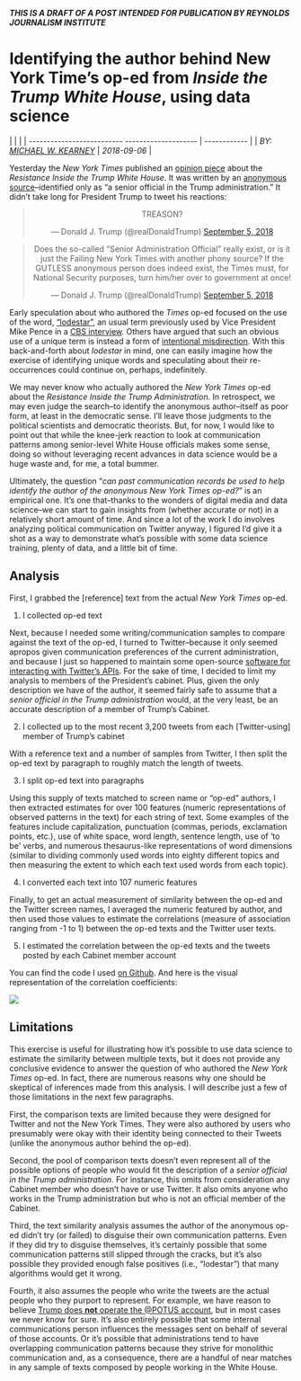 
***THIS IS A DRAFT OF A POST INTENDED FOR PUBLICATION BY REYNOLDS
JOURNALISM
INSTITUTE***

# Identifying the author behind New York Time’s op-ed from *Inside the Trump White House*, using data science

|                                                |              |
| -------------------------- -------------------- | ------------ |
| *BY: [MICHAEL W. KEARNEY](https://mikewk.com)* | *2018-09-06* |

Yesterday the *New York Times* published an [opinion
piece](https://www.nytimes.com/2018/09/05/opinion/trump-white-house-anonymous-resistance.html)
about the *Resistance Inside the Trump White House*. It was written by
an [anonymous
source](https://www.nytimes.com/2018/09/06/podcasts/the-daily/trump-administration-official-anonymous-op-ed.html)–identified
only as “a senior official in the Trump administration.” It didn’t take
long for President Trump to tweet his reactions:

<blockquote align="center" class="twitter-tweet" data-lang="en">

<p lang="en" dir="ltr">

TREASON?

</p>

— Donald J. Trump (@realDonaldTrump)
<a href="https://twitter.com/realDonaldTrump/status/1037464177269514240?ref_src=twsrc%5Etfw">September
5,
2018</a>

</blockquote>


<blockquote align="center" class="twitter-tweet" data-lang="en">

<p lang="en" dir="ltr">

Does the so-called “Senior Administration Official” really exist, or is
it just the Failing New York Times with another phony source? If the
GUTLESS anonymous person does indeed exist, the Times must, for National
Security purposes, turn him/her over to government at once\!

</p>

— Donald J. Trump (@realDonaldTrump)
<a href="https://twitter.com/realDonaldTrump/status/1037485664433070080?ref_src=twsrc%5Etfw">September
5,
2018</a>

</blockquote>

<script async src="https://platform.twitter.com/widgets.js" charset="utf-8"></script>

Early speculation about who authored the *Times* op-ed focused on the
use of the word,
[“lodestar”](https://www.huffingtonpost.com/entry/lodestar-mike-pence-anonymous-new-york-times_us_5b905dd5e4b0511db3dec1e1),
an usual term previously used by Vice President Mike Pence in a [CBS
interview](https://www.cbsnews.com/news/mike-pence-pledges-proper-separation-donald-trump-business-empire/).
Others have argued that such an obvious use of a unique term is instead
a form of [intentional
misdirection](https://www.independent.co.uk/news/world/americas/us-politics/lodestar-mike-pence-donald-trump-new-york-times-op-ed-latest-who-author-identity-a8525381.html).
With this back-and-forth about *lodestar* in mind, one can easily
imagine how the exercise of identifying unique words and speculating
about their re-occurrences could continue on, perhaps, indefinitely.

We may never know who actually authored the *New York Times* op-ed about
the *Resistance Inside the Trump Administration*. In retrospect, we may
even judge the search–to identify the anonymous author–itself as poor
form, at least in the democratic sense. I’ll leave those judgments to
the political scientists and democratic theorists. But, for now, I would
like to point out that while the knee-jerk reaction to look at
communication patterns among senior-level White House officials makes
some sense, doing so without leveraging recent advances in data science
would be a huge waste and, for me, a total bummer.

Ultimately, the question “*can past communication records be used to
help identify the author of the anonymous New York Times op-ed?*” is an
empirical one. It’s one that–thanks to the wonders of digital media and
data science–we can start to gain insights from (whether accurate or
not) in a relatively short amount of time. And since a lot of the work I
do involves analyzing political communication on Twitter anyway, I
figured I’d give it a shot as a way to demonstrate what’s possible with
some data science training, plenty of data, and a little bit of time.

## Analysis

First, I grabbed the \[reference\] text from the actual *New York Times*
op-ed.

1.  I collected op-ed text

Next, because I needed some writing/communication samples to compare
against the text of the op-ed, I turned to Twitter–because it only
seemed apropos given communication preferences of the current
administration, and because I just so happened to maintain some
open-source [software for interacting with Twitter’s
APIs](https://rtweet.inf). For the sake of time, I decided to limit my
analysis to members of the President’s cabinet. Plus, given the only
description we have of the author, it seemed fairly safe to assume that
a *senior official in the Trump administration* would, at the very
least, be an accurate description of a member of Trump’s Cabinet.

2.  I collected up to the most recent 3,200 tweets from each
    \[Twitter-using\] member of Trump’s cabinet

With a reference text and a number of samples from Twitter, I then split
the op-ed text by paragraph to roughly match the length of tweets.

3.  I split op-ed text into paragraphs

Using this supply of texts matched to screen name or “op-ed” authors, I
then extracted estimates for over 100 features (numeric representations
of observed patterns in the text) for each string of text. Some examples
of the features include capitalization, punctuation (commas, periods,
exclamation points, etc.), use of white space, word length, sentence
length, use of ‘to be’ verbs, and numerous thesaurus-like
representations of word dimensions (similar to dividing commonly used
words into eighty different topics and then measuring the extent to
which each text used words from each topic).

4.  I converted each text into 107 numeric features

Finally, to get an actual measurement of similarity between the op-ed
and the Twitter screen names, I averaged the numeric featured by author,
and then used those values to estimate the correlations (measure of
association ranging from -1 to 1) between the op-ed texts and the
Twitter user texts.

5.  I estimated the correlation between the op-ed texts and the tweets
    posted by each Cabinet member account

You can find the code I used [on
Github](https://github.com/mkearney/resist_oped). And here is the visual
representation of the correlation coefficients:

<p style="align:center">

<img src="plot.png"/>

</p>

## Limitations

This exercise is useful for illustrating how it’s possible to use data
science to estimate the similarity between multiple texts, but it does
not provide any conclusive evidence to answer the question of who
authored the *New York Times* op-ed. In fact, there are numerous reasons
why one should be skeptical of inferences made from this analysis. I
will describe just a few of those limitations in the next few
paragraphs.

First, the comparison texts are limited because they were designed for
Twitter and not the New York Times. They were also authored by users who
presumably were okay with their identity being connected to their Tweets
(unlike the anonymous author behind the op-ed).

Second, the pool of comparison texts doesn’t even represent all of the
possible options of people who would fit the description of a *senior
official in the Trump administration*. For instance, this omits from
consideration any Cabinet member who doesn’t have or use Twitter. It
also omits anyone who works in the Trump administration but who is not
an official member of the Cabinet.

Third, the text similarity analysis assumes the author of the anonymous
op-ed didn’t try (or failed) to disguise their own communication
patterns. Even if they did try to disguise themselves, it’s certainly
possible that some communication patterns still slipped through the
cracks, but it’s also possible they provided enough false positives
(i.e., “lodestar”) that many algorithms would get it wrong.

Fourth, it also assumes the people who write the tweets are the actual
people who they purport to represent. For example, we have reason to
believe [Trump does **not** operate the @POTUS
account](https://nypost.com/2017/01/16/donald-trump-wont-be-using-the-potus-twitter-account/),
but in most cases we never know for sure. It’s also entirely possible
that some internal communications person influences the messages sent on
behalf of several of those accounts. Or it’s possible that
administrations tend to have overlapping communication patterns because
they strive for monolithic communication and, as a consequence, there
are a handful of near matches in any sample of texts composed by people
working in the White House.


